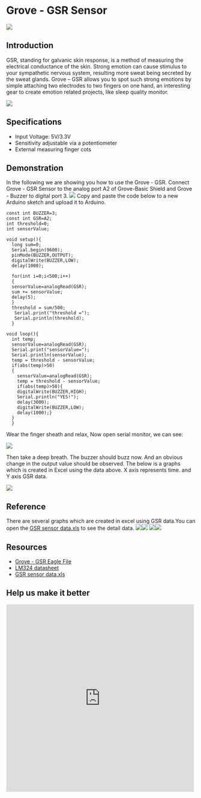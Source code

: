 <!-- 
+++
title       = "Grove - GSR Sensor"
+++
 -->

# Grove - GSR Sensor

![](/assets/Grove-GSR_Sensor/img/GSR.jpg)

Introduction
------------

GSR, standing for galvanic skin response, is a method of measuring the electrical conductance of the skin. Strong emotion can cause stimulus to your sympathetic nervous system, resulting more sweat being secreted by the sweat glands. Grove – GSR allows you to spot such strong emotions by simple attaching two electrodes to two fingers on one hand, an interesting gear to create emotion related projects, like sleep quality monitor.


[![](/assets/common/Get_One_Now_Banner.png)](http://www.seeedstudio.com/Grove-GSR-sensor-p-1614.html)

Specifications
--------------

-   Input Voltage: 5V/3.3V
-   Sensitivity adjustable via a potentiometer
-   External measuring finger cots

Demonstration
-------------

In the following we are showing you how to use the Grove - GSR.
Connect Grove - GSR Sensor to the analog port A2 of Grove-Basic Shield and Grove - Buzzer to digital port 3. ![](/assets/Grove-GSR_Sensor/img/GSR_Connecting.JPG)
Copy and paste the code below to a new Arduino sketch and upload it to Arduino.

    const int BUZZER=3;
    const int GSR=A2;
    int threshold=0;
    int sensorValue;

    void setup(){
      long sum=0;
      Serial.begin(9600);
      pinMode(BUZZER,OUTPUT);
      digitalWrite(BUZZER,LOW);
      delay(1000);
      
      for(int i=0;i<500;i++)
      {
      sensorValue=analogRead(GSR);
      sum += sensorValue;
      delay(5);
      }
      threshold = sum/500;
       Serial.print("threshold =");
       Serial.println(threshold);
      }

    void loop(){
      int temp;
      sensorValue=analogRead(GSR);
      Serial.print("sensorValue=");
      Serial.println(sensorValue);
      temp = threshold - sensorValue;
      if(abs(temp)>50)
      {
        sensorValue=analogRead(GSR);
        temp = threshold - sensorValue;
        if(abs(temp)>50){
        digitalWrite(BUZZER,HIGH);
        Serial.println("YES!");
        delay(3000);
        digitalWrite(BUZZER,LOW);
        delay(1000);}
      }
      }

Wear the finger sheath and relax, Now open serial monitor, we can see:

![](/assets/Grove-GSR_Sensor/img/GSR_Result_Data.jpg)

Then take a deep breath. The buzzer should buzz now. And an obvious change in the output value should be observed.
The below is a graphs which is created in Excel using the data above. X axis represents time. and Y axis GSR data.

![](/assets/Grove-GSR_Sensor/img/Result_Chart.jpg)

Reference
---------

There are several graphs which are created in excel using GSR data.You can open the [GSR sensor data.xls](/assets/Grove-GSR_Sensor/res/GSR_sensor_data.xls) to see the detail data.
![](/assets/Grove-GSR_Sensor/img/Reference_graphs1.png)![](/assets/Grove-GSR_Sensor/img/Reference_graphs3.png)
![](/assets/Grove-GSR_Sensor/img/Reference_graphs2.png)![](/assets/Grove-GSR_Sensor/img/Reference_graphs4.png)

Resources
---------

- [Grove - GSR Eagle File](/assets/Grove-GSR_Sensor/res/Grove-GSR_Eagle_File.zip)
- [LM324 datasheet](/assets/Grove-GSR_Sensor/res/Lm324.pdf)
- [GSR sensor data.xls](/assets/Grove-GSR_Sensor/res/GSR_sensor_data.xls "File:GSR sensor data.xls")

Help us make it better
-------------------------

<iframe frameborder="0" height="500" src="https://www.surveymonkey.com/r/KJP2KGB" width="500"></iframe>


<!-- 
+++
oldwikiurl       = "http://www.seeedstudio.com/wiki/Grove_-_GSR_Sensor"
+++
 -->

<!-- This Markdown file was created from http://www.seeedstudio.com/wiki/Grove_-_GSR_Sensor -->
